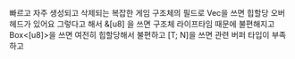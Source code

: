 빠르고 자주 생성되고 삭제되는 복잡한 게임 구조체의 필드로 Vec<u8>을 쓰면 힙할당 오버헤드가 있어요 
그렇다고 해서 &[u8] 을 쓰면 구조체 라이프타임 때문에 불편해지고 
Box<[u8]>을 쓰면 여전히 힙할당해서 불편하고
[T; N]을 쓰면 관련 버퍼 타입이 부족하고 
